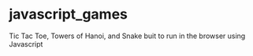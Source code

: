 javascript_games
================

Tic Tac Toe, Towers of Hanoi, and Snake buit to run in the browser using Javascript
